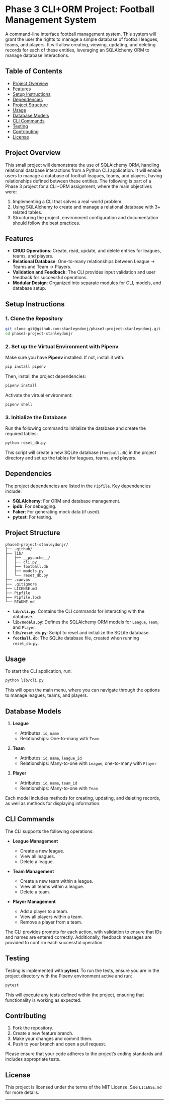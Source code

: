 

# Phase 3 CLI+ORM Project: Football Management System

A command-line interface football management system. This system will grant the user the rights to manage a simple database of football leagues, teams, and players. It will allow creating, viewing, updating, and deleting records for each of these entities, leveraging an SQLAlchemy ORM to manage database interactions.

## Table of Contents

- [Project Overview](#project-overview)
- [Features](#features)
- [Setup Instructions](#setup-instructions)
- [Dependencies](#dependencies)
- [Project Structure](#project-structure)
- [Usage](#usage)
- [Database Models](#database-models)
- [CLI Commands](#cli-commands)
- [Testing](#testing)
- [Contributing](#contributing)
- [License](#license)

## Project Overview

This small project will demonstrate the use of SQLAlchemy ORM, handling relational database interactions from a Python CLI application. It will enable users to manage a database of football leagues, teams, and players, having relationships defined between these entities. The following is part of a Phase 3 project for a CLI+ORM assignment, where the main objectives were:

1. Implementing a CLI that solves a real-world problem.
2. Using SQLAlchemy to create and manage a relational database with 3+ related tables.
3. Structuring the project, environment configuration and documentation should follow the best practices.

## Features

- **CRUD Operations**: Create, read, update, and delete entries for leagues, teams, and players.
- **Relational Database**: One-to-many relationships between League -> Teams and Team -> Players.
- **Validation and Feedback**: The CLI provides input validation and user feedback for successful operations.
- **Modular Design**: Organized into separate modules for CLI, models, and database setup.

## Setup Instructions

### 1. Clone the Repository

```bash
git clone git@github.com:stanleyndonj/phase3-project-stanleyndonj.git
cd phase3-project-stanleydonjr
```

### 2. Set up the Virtual Environment with Pipenv

Make sure you have **Pipenv** installed. If not, install it with:

```bash
pip install pipenv
```

Then, install the project dependencies:

```bash
pipenv install
```

Activate the virtual environment:

```bash
pipenv shell
```

### 3. Initialize the Database

Run the following command to initialize the database and create the required tables:

```bash
python reset_db.py
```

This script will create a new SQLite database (`football.db`) in the project directory and set up the tables for leagues, teams, and players.

## Dependencies

The project dependencies are listed in the `Pipfile`. Key dependencies include:

- **SQLAlchemy**: For ORM and database management.
- **ipdb**: For debugging.
- **Faker**: For generating mock data (if used).
- **pytest**: For testing.

## Project Structure

```
phase3-project-stanleydonjr/
├── .github/            
├── lib/
│   ├── __pycache__/      
│   ├── cli.py            
│   ├── football.db       
│   ├── models.py         
│   └── reset_db.py       
├── .canvas               
├── .gitignore            
├── LICENSE.md            
├── Pipfile               
├── Pipfile.lock          
└── README.md             
```

- **`lib/cli.py`**: Contains the CLI commands for interacting with the database.
- **`lib/models.py`**: Defines the SQLAlchemy ORM models for `League`, `Team`, and `Player`.
- **`lib/reset_db.py`**: Script to reset and initialize the SQLite database.
- **`football.db`**: The SQLite database file, created when running `reset_db.py`.

## Usage

To start the CLI application, run:

```bash
python lib/cli.py
```

This will open the main menu, where you can navigate through the options to manage leagues, teams, and players.

## Database Models

1. **League**
   - Attributes: `id`, `name`
   - Relationships: One-to-many with `Team`
   
2. **Team**
   - Attributes: `id`, `name`, `league_id`
   - Relationships: Many-to-one with `League`, one-to-many with `Player`

3. **Player**
   - Attributes: `id`, `name`, `team_id`
   - Relationships: Many-to-one with `Team`

Each model includes methods for creating, updating, and deleting records, as well as methods for displaying information.

## CLI Commands

The CLI supports the following operations:

- **League Management**
  - Create a new league.
  - View all leagues.
  - Delete a league.

- **Team Management**
  - Create a new team within a league.
  - View all teams within a league.
  - Delete a team.

- **Player Management**
  - Add a player to a team.
  - View all players within a team.
  - Remove a player from a team.

The CLI provides prompts for each action, with validation to ensure that IDs and names are entered correctly. Additionally, feedback messages are provided to confirm each successful operation.

## Testing

Testing is implemented with **pytest**. To run the tests, ensure you are in the project directory with the Pipenv environment active and run:

```bash
pytest
```

This will execute any tests defined within the project, ensuring that functionality is working as expected.

## Contributing

1. Fork the repository.
2. Create a new feature branch.
3. Make your changes and commit them.
4. Push to your branch and open a pull request.

Please ensure that your code adheres to the project’s coding standards and includes appropriate tests.

## License

This project is licensed under the terms of the MIT License. See `LICENSE.md` for more details.

---